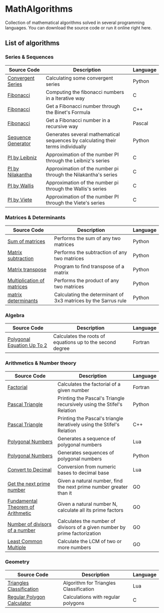 # MathAlgorithms
Collection of mathematical algorithms solved in several programming languages. You can download the source code or run it online right here.

## List of algorithms

### Series & Sequences
 | Source Code | Description | Language |
 | --- | --- | --- |    
 |[Convergent Series](https://onlinegdb.com/SJXSBLfLO)|Calculating some convergent series |Python|
 |[Fibonacci](https://onlinegdb.com/HkxkTkIMLO)|Computing the fibonacci numbers in a Iterative way|C|
 |[Fibonacci](https://onlinegdb.com/HygwZUfUO)|Get a Fibonacci number through the Binet's Formula|C++|
 |[Fibonacci](https://onlinegdb.com/ry7W-vGUu)|Get a Fibonacci number in a recursive way|Pascal|
 |[Sequence Generator](https://onlinegdb.com/H1J8_Uz8u)|Generates several mathematical sequences by calculating their terms individually|Python|
 |[PI by Leibniz](https://onlinegdb.com/BJ3jP4GUO)|Approximation of the number PI through the Leibniz's series|C|
 |[PI by Nilakantha](https://onlinegdb.com/ByvfxUMUO)|Approximation of the number pi through the Nilakantha's series|C|
 |[PI by Wallis](https://onlinegdb.com/rJ6g-Uz8O)|Approximation of the number pi through the Wallis's series|C|
 |[PI by Viete](https://onlinegdb.com/BJOtxIfUO)|Approximation of the number PI through the Viete's series|C|  
 
   

### Matrices & Determinants
 | Source Code | Description | Language |
 | --- | --- | --- |    
 |[Sum of matrices](https://onlinegdb.com/HyhhwJrLu)|Performs the sum of any two matrices|Python|   
 |[Matrix subtraction](https://onlinegdb.com/ByWG_1BUd)|Performs the subtraction of any two matrices|Python|    
 |[Matrix transpose](https://onlinegdb.com/r1jocr_Ld)|Program to find transpose of a matrix|Python|
 |[Multiplication of matrices](https://onlinegdb.com/BJITFZi8u)|Performs the product of any two matrices|Python|
 |[matrix determinants](https://onlinegdb.com/E6VJfR83M)|Calculating the determinant of 3x3 matrices by the Sarrus rule|Python|
  
### Algebra
 | Source Code | Description | Language |
 | --- | --- | --- |    
 |[Polygonal Equation Up To 2](https://onlinegdb.com/S1SvELfLd)|Calculates the roots of equations up to the second degree | Fortran |  

     
  
### Arithmetics & Number theory
 | Source Code | Description | Language |
 | --- | --- | --- |    
 |[Factorial](https://onlinegdb.com/Syk6M8G8d)|Calculates the factorial of a given number|Fortran|
 |[Pascal Triangle](https://onlinegdb.com/S1MSvLfIu)|Printing the Pascal's Triangle recursively using the Stifel's Relation|Python|
 |[Pascal Triangle](https://onlinegdb.com/r1Wo-LzLd)|Printing the Pascal's triangle iteratively using the Stifel's Relation|C++|
 |[Polygonal Numbers](https://github.com/JoseCintra/MathAlgorithms/blob/master/Algorithms/PolygonalNumbers1.lua)|Generates a sequence of polygonal numbers|Lua|
 |[Polygonal Numbers](https://onlinegdb.com/rkE0DLG8u)|Generates sequences of polygonal numbers|Python|  
 |[Convert to Decimal](https://www.mycompiler.io/view/3Y2U27b)|Conversion from numeric bases to decimal base|Lua|  
 |[Get the next prime number](https://onlinegdb.com/HXhFDBLrP)|Given a natural number, find the next prime number greater than it|GO| 
 |[Fundamental Theorem of Arithmetic](https://onlinegdb.com/iKptQMkcn)|Given a natural number N, calculate all its prime factors|GO|   
 |[Number of divisors of a number](https://onlinegdb.com/Uu0EEq7Ez)|Calculates the number of divisors of a given number by prime factorization|GO|    
 |[Least Common Multiple](https://onlinegdb.com/_EUdMcORD)|Calculate the LCM of two or more numbers|GO|      
  
### Geometry
 | Source Code | Description | Language |
 | --- | --- | --- |     
 |[Triangles Classification](https://github.com/JoseCintra/MathAlgorithms/blob/master/Algorithms/TriangleType.lua)|Algorithm for Triangles Classification|Lua|  
 |[Regular Polygon Calculator](https://onlinegdb.com/F4sWwxCXn)|Calculations with regular polygons|C|  
 

